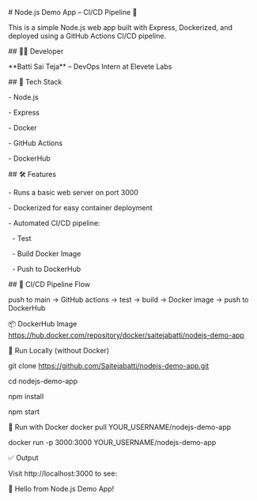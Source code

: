 \# Node.js Demo App – CI/CD Pipeline 🚀

This is a simple Node.js web app built with Express, Dockerized, and deployed using a GitHub Actions CI/CD pipeline.

\## 👨‍💻 Developer

\*\*Batti Sai Teja\*\* – DevOps Intern at Elevete Labs

\## 🔧 Tech Stack

\- Node.js

\- Express

\- Docker

\- GitHub Actions

\- DockerHub

\## 🛠️ Features

\- Runs a basic web server on port 3000

\- Dockerized for easy container deployment

\- Automated CI/CD pipeline:

&nbsp; - Test

&nbsp; - Build Docker Image

&nbsp; - Push to DockerHub

\## 🔁 CI/CD Pipeline Flow

push to main → GitHub actions → test → build → Docker image → push to DockerHub

📦 DockerHub Image
https://hub.docker.com/repository/docker/saitejabatti/nodejs-demo-app

🚀 Run Locally (without Docker)

git clone https://github.com/Saitejabatti/nodejs-demo-app.git

cd nodejs-demo-app

npm install

npm start

🐳 Run with Docker
docker pull YOUR\_USERNAME/nodejs-demo-app

docker run -p 3000:3000 YOUR\_USERNAME/nodejs-demo-app

✅ Output

Visit http://localhost:3000 to see:

🚀 Hello from Node.js Demo App!










